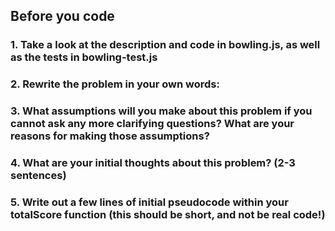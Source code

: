 ## Before you code


### 1. Take a look at the description and code in bowling.js, as well as the tests in bowling-test.js


### 2. Rewrite the problem in your own words:


### 3. What assumptions will you make about this problem if you cannot ask any more clarifying questions? What are your reasons for making those assumptions?


### 4. What are your initial thoughts about this problem? (2-3 sentences)


### 5. Write out a few lines of initial pseudocode within your totalScore function (this should be short, and not be real code!)